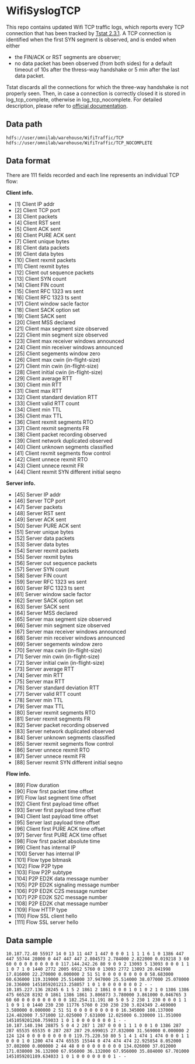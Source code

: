 # WifiSyslogTCP

This repo contains updated Wifi TCP traffic logs, which reports every TCP connection that has been tracked by [Tstat 2.3.1](http://tstat.polito.it/). A TCP connection is identified when the first SYN segment is observed, and is ended when either

* the FIN/ACK or RST segments are observer;
* no data packet has been observed (from both sides) for a default timeout of 10s after
the thress-way handshake or 5 min after the last data packet.

Tstat discards all the connections for which the three-way handshake is not properly seen. Then, in case a connection is correctly closed it is stored in log_tcp_complete, otherwise in log_tcp_nocomplete. For detailed description, please refer to [official documentation](https://web.archive.org/web/20130331032520/http://tstat.polito.it/measure.shtml).



## Data path

    hdfs://user/omnilab/warehouse/WifiTraffic/TCP
    hdfs://user/omnilab/warehouse/WifiTraffic/TCP_NOCOMPLETE


## Data format

There are 111 fields recorded and each line represents an individual TCP flow:

**Client info.**

* [1] Client IP addr
* [2] Client TCP port
* [3] Client packets
* [4] Client RST sent
* [5] Client ACK sent
* [6] Client PURE ACK sent
* [7] Client unique bytes
* [8] Client data packets
* [9] Client data bytes
* [10] Client rexmit packets
* [11] Client rexmit bytes
* [12] Client out sequence packets
* [13] Client SYN count
* [14] Client FIN count
* [15] Client RFC 1323 ws sent
* [16] Client RFC 1323 ts sent
* [17] Client window sacle factor
* [18] Client SACK option set
* [19] Client SACK sent
* [20] Client MSS declared
* [21] Client max segment size observed
* [22] Client min segment size observed
* [23] Client max receiver windows announced
* [24] Client min receiver windows announced
* [25] Client segements window zero
* [26] Client max cwin (in-flight-size)
* [27] Client min cwin (in-flight-size)
* [28] Client initial cwin (in-flight-size)
* [29] Client average RTT
* [30] Client min RTT
* [31] Client max RTT
* [32] Client standard deviation RTT
* [33] Client valid RTT count
* [34] Client min TTL
* [35] Client max TTL
* [36] Client rexmit segments RTO
* [37] Client rexmit segments FR
* [38] Client packet recording observed
* [39] Client network duplicated observed
* [40] Client unknown segments classified
* [41] Client rexmit segments flow control
* [42] Client unnece rexmit RTO
* [43] Client unnece rexmit FR
* [44] Client rexmit SYN different initial seqno

**Server info.**

* [45] Server IP addr
* [46] Server TCP port
* [47] Server packets
* [48] Server RST sent
* [49] Server ACK sent
* [50] Server PURE ACK sent
* [51] Server unique bytes
* [52] Server data packets
* [53] Server data bytes
* [54] Server rexmit packets
* [55] Server rexmit bytes
* [56] Server out sequence packets
* [57] Server SYN count
* [58] Server FIN count
* [59] Server RFC 1323 ws sent
* [60] Server RFC 1323 ts sent
* [61] Server window sacle factor
* [62] Server SACK option set
* [63] Server SACK sent
* [64] Server MSS declared
* [65] Server max segment size observed
* [66] Server min segment size observed
* [67] Server max receiver windows announced
* [68] Server min receiver windows announced
* [69] Server segements window zero
* [70] Server max cwin (in-flight-size)
* [71] Server min cwin (in-flight-size)
* [72] Server initial cwin (in-flight-size)
* [73] Server average RTT
* [74] Server min RTT
* [75] Server max RTT
* [76] Server standard deviation RTT
* [77] Server valid RTT count
* [78] Server min TTL
* [79] Server max TTL
* [80] Server rexmit segments RTO
* [81] Server rexmit segments FR
* [82] Server packet recording observed
* [83] Server network duplicated observed
* [84] Server unknown segments classified
* [85] Server rexmit segments flow control
* [86] Server unnece rexmit RTO
* [87] Server unnece rexmit FR
* [88] Server rexmit SYN different initial seqno

**Flow info.**

* [89] Flow duration
* [90] Flow first packet time offset
* [91] Flow last segment time offset
* [92] Client first payload time offset
* [93] Server first payload time offset
* [94] Client last payload time offset
* [95] Server last payload time offset
* [96] Client first PURE ACK time offset
* [97] Server first PURE ACK time offset
* [98] Flow first packet absolute time
* [99] Client has internal IP
* [100] Server has internal IP
* [101] Flow type bitmask
* [102] Flow P2P type
* [103] Flow P2P subtype
* [104] P2P ED2K data message number
* [105] P2P ED2K signaling message number
* [106] P2P ED2K C2S message number
* [107] P2P ED2K S2C message number
* [108] P2P ED2K chat message number
* [109] Flow HTTP type
* [110] Flow SSL client hello
* [111] Flow SSL server hello


## Data sample

    10.187.72.40 55917 14 0 13 11 447 1 447 0 0 0 1 1 1 1 6 1 0 1386 447 447 55744 28000 0 447 447 447 2.804573 2.784000 2.822000 0.019218 3 60 60 0 0 0 0 0 0 0 0 0 117.144.242.26 80 9 0 9 2 13093 5 13093 0 0 0 1 1 1 0 7 1 0 1440 2772 2005 6912 5760 0 13093 2772 13093 20.041998 17.816000 22.270000 0.000000 2 51 51 0 0 0 0 0 0 0 0 0 58.683000 60.636000 119.319000 25.514000 37.947000 25.514000 38.077000 25.078000 28.336000 1451059201213.258057 1 0 1 0 0 0 0 0 0 0 2 - -
    10.185.227.136 28245 6 1 5 2 1861 2 1861 0 0 0 1 0 1 0 2 1 0 1386 1386 475 66528 8192 0 1861 1386 1861 3.806873 3.780000 3.861000 0.046765 3 60 60 0 0 0 0 0 0 0 0 0 182.254.11.191 80 5 0 5 2 230 1 230 0 0 0 1 1 1 0 9 1 0 1440 230 230 11776 5760 0 230 230 230 3.024349 2.469000 3.580000 0.000000 2 51 51 0 0 0 0 0 0 0 0 0 16.345000 108.137000 124.482000 7.571000 12.025000 7.631000 12.025000 6.330000 11.351000 1451059201260.759033 1 0 1 0 0 0 0 0 0 0 1 - -
    10.187.140.194 28875 5 0 4 2 287 1 287 0 0 0 1 1 1 0 0 1 0 1386 287 287 65535 65535 0 287 287 287 29.699015 27.832000 31.569000 0.000000 2 124 124 0 0 0 0 0 0 0 0 0 119.75.220.50 80 5 1 4 1 474 1 474 0 0 0 1 1 0 0 0 1 0 1200 474 474 65535 15544 0 474 474 474 22.925854 8.052000 37.802000 0.000000 2 44 48 0 0 0 0 0 0 0 0 0 134.026000 37.012000 171.038000 36.132000 67.956000 36.132000 67.956000 35.884000 67.701000 1451059201189.634033 1 0 1 0 0 0 0 0 0 0 1 - -
